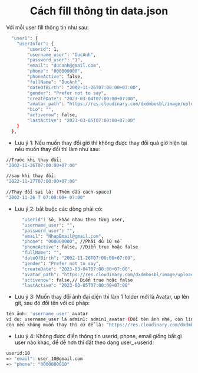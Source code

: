 <h1 align="center">
  <br>
  Cách fill thông tin data.json
  <br>
</h1>
<p> Với mỗi user fill thông tin như sau:</p>

```bash
  "user1": {
    "userInfor": {
        "userid": 1,
        "username_user": "DucAnh",
        "password_user": "1",
        "email": "ducanh@gmail.com",
        "phone": "000000000",
        "phoneActive": false,
        "fullName": "DucAnh",
        "dateOfBirth": "2002-11-26T07:00:00+07:00",
        "gender": "Prefer not to say",
        "createDate": "2023-03-04T07:00:00+07:00",
        "avatar_path": "https://res.cloudinary.com/dxdmbosbl/image/upload/v1677747207/Instagram_Folder/default_ava_tp1inu.png",
        "bio": "",
        "activenow": false,
        "lastActive": "2023-03-05T07:00:00+07:00"
    }
  },
```
* Lưu ý 1: Nếu muốn thay đổi giờ thì không được thay đổi quá giờ hiện tại nếu muốn thay đổi thì làm như sau:
```bash
//Trước khi thay đổi:
"2002-11-26T07:00:00+07:00"

//sau khi thay đổi:
"2022-11-27T07:00:00+07:00"

//Thay đổi sai là: (Thêm dấu cách-space)
"2002-11-26 T 07:00:00+ 07:00"
```
* Lưu ý 2: bắt buộc các dòng phải có:
```bash
      "userid": sô, khác nhau theo từng user,
      "username_user": "",
      "password_user": "",
      "email": "NhapEmail@gmail.com",
      "phone": "000000000", //Phải đủ 10 số
      "phoneActive": false, //Điển true hoặc false
      "fullName": "",
      "dateOfBirth": "2002-11-26T07:00:00+07:00",
      "gender": "Prefer not to say",
      "createDate": "2023-03-04T07:00:00+07:00",
      "avatar_path": "https://res.cloudinary.com/dxdmbosbl/image/upload/v1677747207/Instagram_Folder/default_ava_tp1inu.png",
      "activenow": false,// Điển true hoặc false
      "lastActive": "2023-03-05T07:00:00+07:00"
``` 
* Lưu ý 3: Muốn thay đổi ảnh đại diện thì làm 1 folder mới là Avatar, up lên git, sau đó đổi tên với cú pháp:
```bash
tên ảnh: 'username_user'_avatar
ví dụ: username_user là admin1: admin1_avatar (Đổi tên ảnh nhé, còn link ở avatar_path thì để im đó)
còn nếu không muốn thay thì cứ để là: "https://res.cloudinary.com/dxdmbosbl/image/upload/v1677747207/Instagram_Folder/default_ava_tp1inu.png" ở phần avatar_path
``` 
* Lưu ý 4: Không được điền thông tin userid, phone, email giống bất gì user nào khác, để dễ hơn thì đặt theo dạng user_+userid:
```bash
userid:10
=> "email": user_10@gmail.com
=> "phone": "0000000010"
``` 
